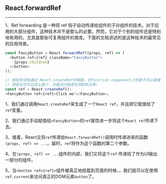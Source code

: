 ## **React.forwardRef**

---

1、Ref forwarding 是一种将 ref 钩子自动传递给组件的子孙组件的技术。对于应用的大部分组件，这种技术并不是那么的必要。然而，它对于个别的组件还是特别地有用的，尤其是那些可复用组件的类库。下面的文档讲述的是这种技术的最常见的应用场景。

```javascript
const FancyButton = React.forwardRef((props, ref) => (
  <button ref={ref} className="FancyButton">
    {props.children}
  </button>
));

// 假如你没有通过 React.createRef的赋能，在function component上你是不可以直接挂载ref属性的。
// 而现在你可以这么做了，并能访问到原生的DOM元素:
const ref = React.createRef();
<FancyButton ref={ref}>Click me!</FancyButton>;
```
1、我们通过调用`React.createRef`来生成了一个`React ref`，并且把它赋值给了`ref`变量。

2、我们通过手动赋值给`<FancyButton>`的`ref`属性进一步将这个`React ref`传递下去。

3、接着，React又将`ref`传递给`React.forwardRef()`调用时传递进来的函数`(props, ref) => ...`。届时，`ref`将作为这个函数的第二个参数。

4、在`(props, ref) => ...`组件的内部，我们又将这个`ref`
传递给了作为UI输出一部分的组件。

5、当`<button ref={ref}>`组件被真正地挂载到页面的时候，，我们就可以在使用`ref.current`来访问真正的DOM元素`button`了。
